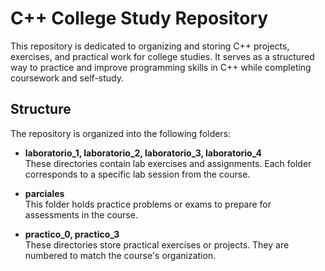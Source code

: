 # C++ College Study Repository

This repository is dedicated to organizing and storing C++ projects, exercises, and practical work for college studies. It serves as a structured way to practice and improve programming skills in C++ while completing coursework and self-study.

## Structure

The repository is organized into the following folders:

- **laboratorio_1, laboratorio_2, laboratorio_3, laboratorio_4**  
  These directories contain lab exercises and assignments. Each folder corresponds to a specific lab session from the course.

- **parciales**  
  This folder holds practice problems or exams to prepare for assessments in the course.

- **practico_0, practico_3**  
  These directories store practical exercises or projects. They are numbered to match the course's organization.
